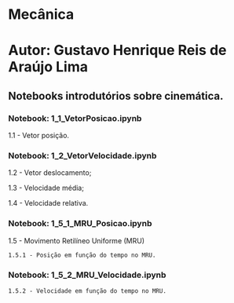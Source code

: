 # Mecânica
# Autor: Gustavo Henrique Reis de Araújo Lima

## Notebooks introdutórios sobre cinemática.

### Notebook: 1_1_VetorPosicao.ipynb
1.1 - Vetor posição. 

### Notebook: 1_2_VetorVelocidade.ipynb
1.2 - Vetor deslocamento; 

1.3 - Velocidade média;

1.4 - Velocidade relativa.

### Notebook: 1_5_1_MRU_Posicao.ipynb
1.5 - Movimento Retilíneo Uniforme (MRU)

    1.5.1 - Posição em função do tempo no MRU.
    
### Notebook: 1_5_2_MRU_Velocidade.ipynb
    1.5.2 - Velocidade em função do tempo no MRU.
